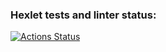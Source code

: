 ### Hexlet tests and linter status:
[![Actions Status](https://github.com/AdelVa/frontend-project-44/actions/workflows/hexlet-check.yml/badge.svg)](https://github.com/AdelVa/frontend-project-44/actions)